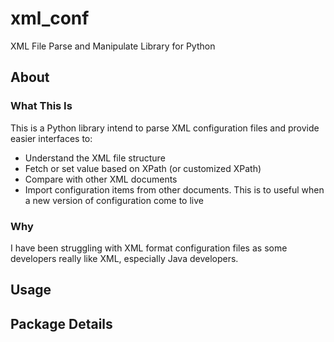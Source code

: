 # xml_conf
XML File Parse and Manipulate Library for Python

## About
### What This Is
This is a Python library intend to parse XML configuration files and provide easier interfaces to:

- Understand the XML file structure
- Fetch or set value based on XPath (or customized XPath)
- Compare with other XML documents
- Import configuration items from other documents. This is to useful when a new version of configuration come to live


### Why
I have been struggling with XML format configuration files as some developers really like XML, especially Java developers.

## Usage

## Package Details
